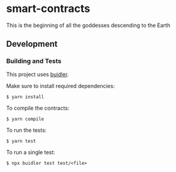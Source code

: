 # smart-contracts

This is the beginning of all the goddesses descending to the Earth

## Development

### Building and Tests

This project uses [buidler](https://buidler.dev/).

Make sure to install required dependencies:

```
$ yarn install
```

To compile the contracts:

```
$ yarn compile
```

To run the tests:

```
$ yarn test
```

To run a single test:

```
$ npx buidler test test/<file>
```

